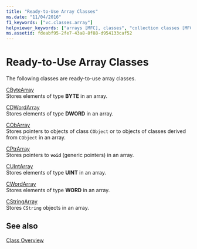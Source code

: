 ```yaml
---
title: "Ready-to-Use Array Classes"
ms.date: "11/04/2016"
f1_keywords: ["vc.classes.array"]
helpviewer_keywords: ["arrays [MFC], classes", "collection classes [MFC], arrays", "classes [MFC], array"]
ms.assetid: fdeabf95-2fe7-43a8-8f88-d954133caf52
---
```

# Ready-to-Use Array Classes

The following classes are ready-to-use array classes.

[CByteArray](../mfc/reference/cbytearray-class.md)<br/>
Stores elements of type **BYTE** in an array.

[CDWordArray](../mfc/reference/cdwordarray-class.md)<br/>
Stores elements of type **DWORD** in an array.

[CObArray](../mfc/reference/cobarray-class.md)<br/>
Stores pointers to objects of class `CObject` or to objects of classes derived from `CObject` in an array.

[CPtrArray](../mfc/reference/cptrarray-class.md)<br/>
Stores pointers to **`void`** (generic pointers) in an array.

[CUIntArray](../mfc/reference/cuintarray-class.md)<br/>
Stores elements of type **UINT** in an array.

[CWordArray](../mfc/reference/cwordarray-class.md)<br/>
Stores elements of type **WORD** in an array.

[CStringArray](../mfc/reference/cstringarray-class.md)<br/>
Stores `CString` objects in an array.

## See also

[Class Overview](../mfc/class-library-overview.md)
